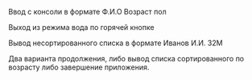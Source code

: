 Ввод с консоли в формате Ф.И.О Возраст пол

Выход из режима вода по горячей кнопке

Вывод несортированного списка в формате Иванов И.И. 32M

Два варианта продолжения, либо вывод списка сортированного по возрасту либо завершение приложения.
